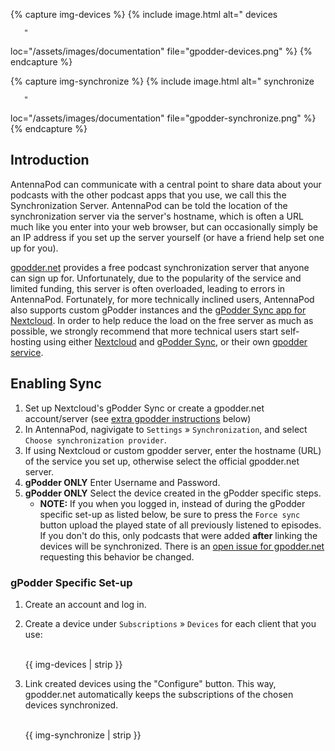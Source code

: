 <!-- mdpo-disable -->

{% capture img-devices %}
{% include image.html
   alt="
       <!-- mdpo-enable-next-line -->
       devices

       "
   loc="/assets/images/documentation"
   file="gpodder-devices.png"
%}
{% endcapture %}

{% capture img-synchronize %}
{% include image.html
   alt="
       <!-- mdpo-enable-next-line -->
       synchronize

       "
   loc="/assets/images/documentation"
   file="gpodder-synchronize.png"
%}
{% endcapture %}

<!-- mdpo-enable -->

## Introduction
AntennaPod can communicate with a central point to share data about your podcasts with the other podcast apps that you use, we call this the Synchronization Server. AntennaPod can be told the location of the synchronization server via the server's hostname, which is often a URL much like you enter into your web browser, but can occasionally simply be an IP address if you set up the server yourself (or have a friend help set one up for you).

[gpodder.net](https://gpodder.net/) provides a free podcast synchronization server that anyone can sign up for. Unfortunately, due to the popularity of the service and limited funding, this server is often overloaded, leading to errors in AntennaPod. Fortunately, for more technically inclined users, AntennaPod also supports custom gPodder instances and the [gPodder Sync app for Nextcloud](https://apps.nextcloud.com/apps/gpoddersync). In order to help reduce the load on the free server as much as possible, we strongly recommend that more technical users start self-hosting using either [Nextcloud](https://nextcloud.com/install/#instructions-server) and [gPodder Sync](https://github.com/thrillfall/nextcloud-gpodder), or their own [gpodder service](https://gpoddernet.readthedocs.io/en/latest/dev/installation.html).


## Enabling Sync
1. Set up Nextcloud's gPodder Sync or create a gpodder.net account/server (see [extra gpodder instructions](#gpodder-specific-set-up) below)
1. In AntennaPod, nagivigate to `Settings` » `Synchronization`, and select `Choose synchronization provider`.
1. If using Nextcloud or custom gpodder server, enter the hostname (URL) of the service you set up, otherwise select the official gpodder.net server.
1. **gPodder ONLY** Enter Username and Password.
1. **gPodder ONLY** Select the device created in the gPodder specific steps.
   - **NOTE:** If you when you logged in, instead of during the gPodder specific set-up as listed below, be sure to press the `Force sync` button upload the played state of all previously listened to episodes. If you don't do this, only podcasts that were added **after** linking the devices will be synchronized. There is an [open issue for gpodder.net](https://github.com/gpodder/mygpo/issues/388) requesting this behavior be changed.

### gPodder Specific Set-up
1. Create an account and log in.

1. Create a device under `Subscriptions` » `Devices` for each client that you use:
    <!-- mdpo-disable-next-line -->
    <br />{{ img-devices | strip }}

1. Link created devices using the "Configure" button. This way, gpodder.net automatically keeps the subscriptions of the chosen devices synchronized.
    <!-- mdpo-disable-next-line -->
    <br />{{ img-synchronize | strip }}
